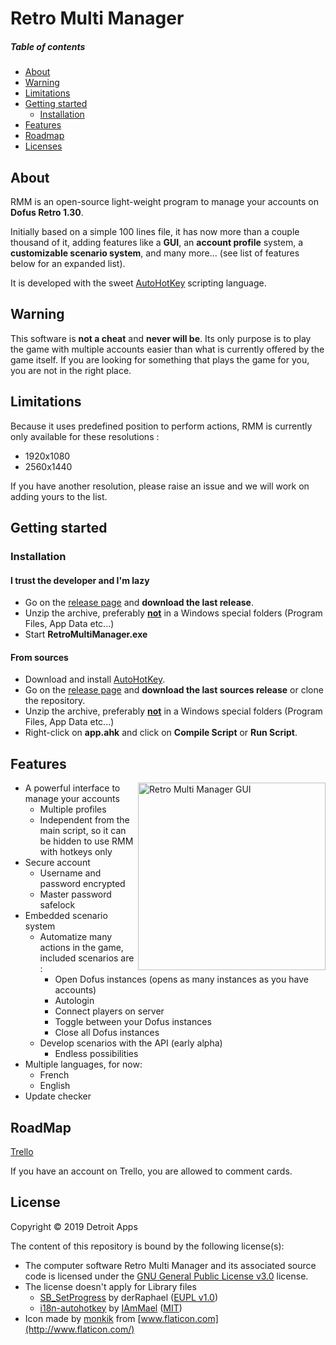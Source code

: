 # Retro Multi Manager



##### Table of contents

<!-- toc -->

- [About](#about)
- [Warning](#warning)
- [Limitations](#limitations)
- [Getting started](#getting-started)
  * [Installation](#installation)
- [Features](#features)
- [Roadmap](#roadmap)
- [Licenses](#licenses)

<!-- tocstop -->

## About

RMM is an open-source light-weight program to manage your accounts on **Dofus Retro 1.30**.

Initially based on a simple 100 lines file, it has now more than a couple thousand of it, adding features like a **GUI**, an **account profile** system, a **customizable scenario system**, and many more... (see list of features below for an expanded list).

It is developed with the sweet [AutoHotKey](https://www.autohotkey.com/) scripting language.

## Warning

This software is **not a cheat** and **never will be**. Its only purpose is to play the game with multiple accounts easier than what is currently offered by the game itself. If you are looking for something that plays the game for you, you are not in the right place.

## Limitations

Because it uses predefined position to perform actions, RMM is currently only available for these resolutions :

- 1920x1080
- 2560x1440

If you have another resolution, please raise an issue and we will work on adding yours to the list.

## Getting started

### Installation

#### I trust the developer and I'm lazy

- Go on the [release page](https://github.com/DetroitApps/RetroMultiManager/releases) and **download the last release**.
- Unzip the archive, preferably **<u>not</u>** in a Windows special folders (Program Files, App Data etc...)
- Start **RetroMultiManager.exe**

#### From sources

- Download and install [AutoHotKey](https://www.autohotkey.com/).
- Go on the [release page](https://github.com/DetroitApps/RetroMultiManager/releases) and **download the last sources release** or clone the repository.
- Unzip the archive, preferably **<u>not</u>** in a Windows special folders (Program Files, App Data etc...)
- Right-click on **app.ahk** and click on **Compile Script** or **Run Script**.

## Features

<img align="right" height="300" width="300" src="../assets/gui.png?raw=true" alt="Retro Multi Manager GUI"/>

- A powerful interface to manage your accounts
  - Multiple profiles
  - Independent from the main script, so it can be hidden to use RMM with hotkeys only
- Secure account
  - Username and password encrypted
  - Master password safelock
- Embedded scenario system
  - Automatize many actions in the game, included scenarios are :
    - Open Dofus instances (opens as many instances as you have accounts)
    - Autologin
    - Connect players on server
    - Toggle between your Dofus instances
    - Close all Dofus instances
  - Develop scenarios with the API (early alpha)
    - Endless possibilities
- Multiple languages, for now:
  - French
  - English
- Update checker

## RoadMap

[Trello](https://trello.com/b/NcZHByWN/retro-multi-manager-dev)

If you have an account on Trello, you are allowed to comment cards.

## License

Copyright © 2019 Detroit Apps

The content of this repository is bound by the following license(s):

- The computer software Retro Multi Manager and its associated source code is licensed under the [GNU General Public License v3.0](https://github.com/DetroitApps/RetroMultiManager/blob/master/LICENSE) license.
- The license doesn't apply for Library files
  - [SB_SetProgress]( https://autohotkey.com/board/topic/34593-stdlib-sb-setprogress/ ) by derRaphael ([EUPL v1.0](https://spdx.org/licenses/EUPL-1.0.html))
  - [i18n-autohotkey](https://github.com/iammael/i18n-autohotkey) by [IAmMael](https://github.com/iammael/) ([MIT](https://github.com/iammael/i18n-autohotkey/blob/master/LICENSE))
-  Icon made by [monkik](https://www.flaticon.com/authors/monkik) from [www.flaticon.com](http://www.flaticon.com/) 

